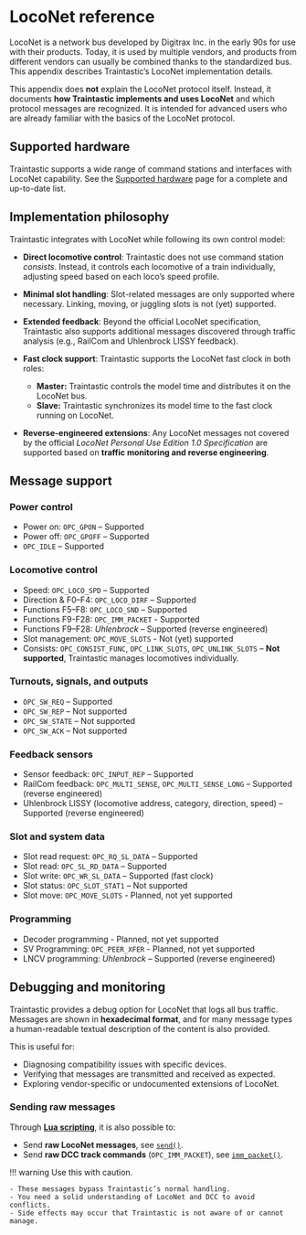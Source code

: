 # LocoNet reference

LocoNet is a network bus developed by Digitrax Inc. in the early 90s for use with their products.
Today, it is used by multiple vendors, and products from different vendors can usually be combined thanks to the standardized bus.
This appendix describes Traintastic’s LocoNet implementation details.

This appendix does **not** explain the LocoNet protocol itself. Instead, it documents **how Traintastic implements and uses LocoNet** and which protocol messages are recognized.
It is intended for advanced users who are already familiar with the basics of the LocoNet protocol.

## Supported hardware

Traintastic supports a wide range of command stations and interfaces with LocoNet capability.
See the [Supported hardware](supported-hardware.md) page for a complete and up-to-date list.

## Implementation philosophy

Traintastic integrates with LocoNet while following its own control model:

- **Direct locomotive control**:
  Traintastic does not use command station *consists*. Instead, it controls each locomotive of a train individually, adjusting speed based on each loco’s speed profile.

- **Minimal slot handling**:
  Slot-related messages are only supported where necessary. Linking, moving, or juggling slots is not (yet) supported.

- **Extended feedback**:
  Beyond the official LocoNet specification, Traintastic also supports additional messages discovered through traffic analysis (e.g., RailCom and Uhlenbrock LISSY feedback).

- **Fast clock support**:
  Traintastic supports the LocoNet fast clock in both roles:
    - **Master:** Traintastic controls the model time and distributes it on the LocoNet bus.
    - **Slave:** Traintastic synchronizes its model time to the fast clock running on LocoNet.

- **Reverse-engineered extensions**:
  Any LocoNet messages not covered by the official *LocoNet Personal Use Edition 1.0 Specification* are supported based on **traffic monitoring and reverse engineering**.

## Message support

### Power control
- Power on: `OPC_GPON` – Supported
- Power off: `OPC_GPOFF` – Supported
- `OPC_IDLE` – Supported

### Locomotive control
- Speed: `OPC_LOCO_SPD` – Supported
- Direction & F0–F4: `OPC_LOCO_DIRF` – Supported
- Functions F5–F8: `OPC_LOCO_SND` – Supported
- Functions F9-F28: `OPC_IMM_PACKET` - Supported
- Functions F9–F28: *Uhlenbrock* – Supported (reverse engineered)
- Slot management: `OPC_MOVE_SLOTS` - Not (yet) supported
- Consists: `OPC_CONSIST_FUNC`, `OPC_LINK_SLOTS`, `OPC_UNLINK_SLOTS` – **Not supported**, Traintastic manages locomotives individually.

### Turnouts, signals, and outputs
- `OPC_SW_REQ` – Supported
- `OPC_SW_REP` – Not supported
- `OPC_SW_STATE` – Not supported
- `OPC_SW_ACK` – Not supported

### Feedback sensors
- Sensor feedback: `OPC_INPUT_REP` – Supported
- RailCom feedback: `OPC_MULTI_SENSE`, `OPC_MULTI_SENSE_LONG` – Supported (reverse engineered)
- Uhlenbrock LISSY (locomotive address, category, direction, speed) – Supported (reverse engineered)

### Slot and system data
- Slot read request: `OPC_RQ_SL_DATA` – Supported
- Slot read: `OPC_SL_RD_DATA` – Supported
- Slot write: `OPC_WR_SL_DATA` – Supported (fast clock)
- Slot status: `OPC_SLOT_STAT1` – Not supported
- Slot move: `OPC_MOVE_SLOTS` - Planned, not yet supported

### Programming
- Decoder programming - Planned, not yet supported
- SV Programming: `OPC_PEER_XFER` - Planned, not yet supported
- LNCV programming: *Uhlenbrock* – Supported (reverse engineered)

## Debugging and monitoring

Traintastic provides a debug option for LocoNet that logs all bus traffic.
Messages are shown in **hexadecimal format**, and for many message types a human-readable textual description of the content is also provided.

This is useful for:

- Diagnosing compatibility issues with specific devices.
- Verifying that messages are transmitted and received as expected.
- Exploring vendor-specific or undocumented extensions of LocoNet.

### Sending raw messages

Through [**Lua scripting**](../advanced/scripting-basics.md), it is also possible to:

- Send **raw LocoNet messages**, see [`send()`](lua/object/loconetinterface.md#send).
- Send **raw DCC track commands** (`OPC_IMM_PACKET`), see [`imm_packet()`](lua/object/loconetinterface.md#imm_packet).

!!! warning
    Use this with caution.

    - These messages bypass Traintastic’s normal handling.
    - You need a solid understanding of LocoNet and DCC to avoid conflicts.
    - Side effects may occur that Traintastic is not aware of or cannot manage.
